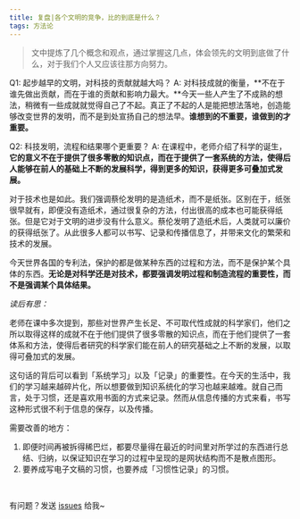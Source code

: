 ```yaml
---
title: 复盘|各个文明的竞争，比的到底是什么？
tags: 方法论 
---
```


>文中提炼了几个概念和观点，通过掌握这几点，体会领先的文明到底做了什么，对于我们个人又应该往那方向努力。

Q1: 起步越早的文明，对科技的贡献就越大吗？
A: 对科技成就的衡量，**不在于谁先做出贡献，而在于谁的贡献和影响力最大。**今天一些人产生了不成熟的想法，稍微有一些成就就觉得自己了不起。真正了不起的人是能把想法落地，创造能够改变世界的发明，而不是到处宣扬自己的想法早。**谁想到的不重要，谁做到的才重要。**

Q2: 科技发明，流程和结果哪个更重要？
A: 在课程中，老师介绍了科学的诞生，**它的意义不在于提供了很多零散的知识点，而在于提供了一套系统的方法，使得后人能够在前人的基础上不断的发展科学，得到更多的知识，获得更多可叠加式发展。**

对于技术也是如此。我们强调蔡伦发明的是造纸术，而不是纸张。区别在于，纸张很早就有，即便没有造纸术，通过很复杂的方法，付出很高的成本也可能获得纸张。但是它对于文明的进步没有什么意义。蔡伦发明了造纸术后，人类就可以廉价的获得纸张了。从此很多人都可以书写、记录和传播信息了，并带来文化的繁荣和技术的发展。

今天世界各国的专利法，保护的都是做某种东西的过程和方法，而不是保护某个具体的东西。**无论是对科学还是对技术，都要强调发明过程和制造流程的重要性，而不是强调某个具体结果。**


*读后有思：*

老师在课中多次提到，那些对世界产生长足、不可取代性成就的科学家们，他们之所以取得这样的成就不在于他们提供了很多零散的知识点，而在于他们提供了一套体系和方法，使得后者研究的科学家们能在前人的研究基础之上不断的发展，以取得可叠加式的发展。

这句话的背后可以看到「系统学习」以及「记录」的重要性。在今天的生活中，我们的学习越来越碎片化，所以想要做到知识系统化的学习也越来越难。就自己而言，处于习惯，还是喜欢用书面的方式来记录。然而从信息传播的方式来看，书写这种形式很不利于信息的保存，以及传播。

需要改善的地方：

1. 即便时间再被拆得稀巴烂，都要尽量得在最近的时间里对所学过的东西进行总结、归纳，以保证知识在学习的过程中呈现的是网状结构而不是散点图形。
2. 要养成写电子文稿的习惯，也要养成「习惯性记录」的习惯。

<br>

有问题？发送 [issues](https://syt-honey.github.io/about/) 给我~
